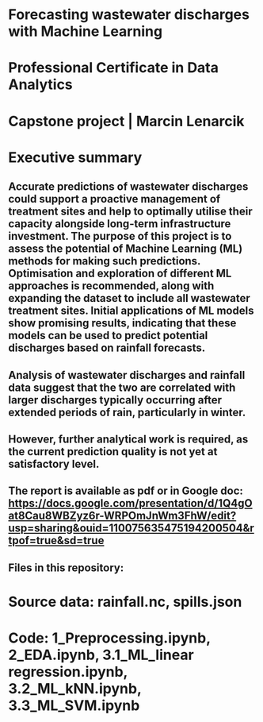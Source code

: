 # Forecasting wastewater discharges with Machine Learning
# Professional Certificate in Data Analytics
# Capstone project | Marcin Lenarcik
# Executive summary
## Accurate predictions of wastewater discharges could support a proactive management of treatment sites and help to optimally utilise their capacity alongside long-term infrastructure investment. The purpose of this project is to assess the potential of Machine Learning (ML) methods for making such predictions. Optimisation and exploration of different ML approaches is recommended, along with expanding the dataset to include all wastewater treatment sites. Initial applications of ML models show promising results, indicating that these models can be used to predict potential discharges based on rainfall forecasts.
## Analysis of wastewater discharges and rainfall data suggest that the two are correlated with larger discharges typically occurring after extended periods of rain, particularly in winter.
## However, further analytical work is required, as the current prediction quality is not yet at satisfactory level.

## The report is available as pdf or in Google doc: https://docs.google.com/presentation/d/1Q4gOat8Cau8WBZyz6r-WRPOmJnWm3FhW/edit?usp=sharing&ouid=110075635475194200504&rtpof=true&sd=true

## Files in this repository:
# Source data: rainfall.nc, spills.json
# Code: 1_Preprocessing.ipynb, 2_EDA.ipynb, 3.1_ML_linear regression.ipynb, 3.2_ML_kNN.ipynb, 3.3_ML_SVM.ipynb
